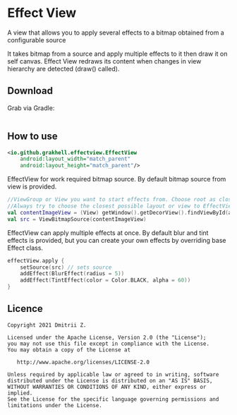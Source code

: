 # Effect View
A view that allows you to apply several effects to a bitmap obtained from a configurable source

It takes bitmap from a source and apply multiple effects to it then draw it on self canvas.
Effect View redraws its content when changes in view hierarchy are detected (draw() called).

## Download
Grab via Gradle:
```kotlin

```

## How to use
```XML
<io.github.grakhell.effectview.EffectView
	android:layout_width="match_parent"
	android:layout_height="match_parent"/>
```

EffectView for work required bitmap source. By default bitmap source from view is provided.
```kotlin
//ViewGroup or View you want to start effects from. Choose root as close to EffectView in hierarchy as possible.
//Always try to choose the closest possible layout or view to EffectView.
val contentImageView = (View) getWindow().getDecorView().findViewById(android.R.id.content);
val src = ViewBitmapSource(contentImageView)
```

EffectView can apply multiple effects at once. By default blur and tint effects is provided, but you can create your own effects by overriding base Effect class.
```kotlin
effectView.apply {
    setSource(src) // sets source
    addEffect(BlurEffect(radius = 5))
    addEffect(TintEffect(color = Color.BLACK, alpha = 60))
}
```

## Licence
```
Copyright 2021 Dmitrii Z.

Licensed under the Apache License, Version 2.0 (the "License");
you may not use this file except in compliance with the License.
You may obtain a copy of the License at

   http://www.apache.org/licenses/LICENSE-2.0

Unless required by applicable law or agreed to in writing, software
distributed under the License is distributed on an "AS IS" BASIS,
WITHOUT WARRANTIES OR CONDITIONS OF ANY KIND, either express or implied.
See the License for the specific language governing permissions and
limitations under the License.
```